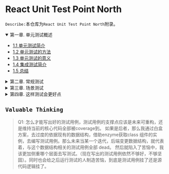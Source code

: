 # React Unit Test Point North

`Describe:`本仓库为`React Unit Test Point North`附录。

<!-- TOC depthFrom:2 orderedList:true -->

<details open>
<summary>
<a>第一章. 单元测试概述</a>
</summary>

- [1.1 单元测试简介](./docs/unit-1/1-1.md)
- [1.2 单元测试的方法](./docs/unit-1/1-2.md)
- [1.3 单元测试的意义]()
- [1.4 集成测试简介]()
- [1.5 总结]()
    
</details>

<details>
<summary>
<a>第二章. 常规测试</a>
</summary>

- [2.1 怎么开始测试]()
- [2.2 state测试--class组件]()
- [2.3 state测试--function组件]()
- [2.4 props测试]()
- [2.5 context测试]()
- [2.6 hooks测试]()
- [2.7 redux测试]()
    
</details>

<details>
<summary>
<a>第三章. 场景测试</a>
</summary>

- [3.1 Module模块模拟测试]()
- [3.2 Fetch请求模拟]()
- [3.3 setTimeout模拟与加快执行]()
- [3.4 node&dom env环境切换]()
    
</details>

<details>
<summary>
<a>第四章. 这样测试会更好点</a>
</summary>

- [4.1 你的测试遇到瓶颈了吗]()
- [4.2 怎么去组织测试模块会比较好点]()
    
</details>

<!-- /TOC -->

## `Valuable Thinking`

> Q1: 怎么才能写出好的测试用例，测试用例的支撑点应该是未来可重构，还是维持当前的核心代码全部被coverage到。
      如果是后者，那么我通过白盒方案，去过度的依据现有的数据结构，借助enzyme获取class 组件的实例，去编写测试用例。那么未来当某一个迭代，后端变更数据结构，就代表着，与这个数据结构相关的测试用例全部 dead。
      然后就陷入了苦恼中，我该更加侧重哪个层面去写测试。（现在写出的测试用例依然不够好，不够坚固）。同时也会给之后运行测试的人制造苦恼，到底是测试用例挂了还是源代码逻辑挂了。
